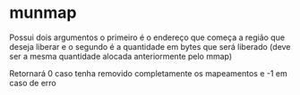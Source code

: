 # munmap

Possui dois argumentos o primeiro é o endereço que começa a região que deseja liberar e o segundo é a quantidade em bytes que será liberado (deve ser a mesma quantidade alocada anteriormente pelo mmap)

Retornará 0 caso tenha removido completamente os mapeamentos e -1 em caso de erro